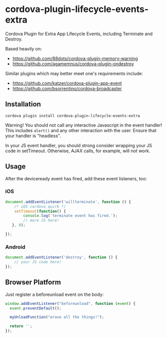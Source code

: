 # cordova-plugin-lifecycle-events-extra

Cordova Plugin for Extra App Lifecycle Events, including Terminate and Destroy.

Based heavily on:

* https://github.com/88dots/cordova-plugin-memory-warning
* https://github.com/agamemnus/cordova-plugin-ondestroy

Similar plugins which may better meet one's requirements include:

* https://github.com/katzer/cordova-plugin-app-event
* https://github.com/bsorrentino/cordova-broadcaster

## Installation

`cordova plugin install cordova-plugin-lifecycle-events-extra`

Warning! You should not call any interactive Javascript in the event handler!
This includes `alert()` and any other interaction with the user. Ensure that
your handler is "headless".

In your JS event handler, you should strong consider wrapping your JS code in setTimeout.
Otherwise, AJAX calls, for example, will not work.

## Usage

After the deviceready event has fired, add these event listeners, too:

### iOS

```javascript
document.addEventListener('willterminate', function () {
	/* iOS cordova quirk */
    setTimeout(function() {
	    console.log('terminate event has fired.');
        // more JS here!
   }, 0);

});
```

### Android

```javascript
document.addEventListener('destroy', function () {
    // your JS code here!
});
```

## Browser Platform

Just register a beforeunload event on the body:

```javascript
window.addEventListener("beforeunload", function (event) {
  event.preventDefault();

  myUnloadFunction("erase all the things!");

  return '';
});
```
